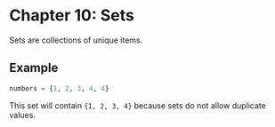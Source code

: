 # Chapter 10: Sets

Sets are collections of unique items.

## Example

```python
numbers = {1, 2, 3, 4, 4}
```

This set will contain `{1, 2, 3, 4}` because sets do not allow duplicate values.